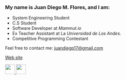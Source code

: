 ### My name is Juan Diego M. Flores, and I am:

- System Engineering Student
- C.S Student
- Software Developer at *Mammut.io*
- Ex Teacher Assistant at La *Universidad de Los Andes*.
- Competitive Programming Contestant

Feel free to contact me: juandiegp17@gmail.com

[Web site](https://juankipedia.github.io)

<a href="https://codeforces.com/profile/juankipedia" target="_blank">
  <img height="32" width="32" src="https://cdn.jsdelivr.net/npm/simple-icons@v3/icons/codeforces.svg"/>
</a>
<a href="https://www.linkedin.com/in/juankipedia/" target="_blank">
  <img height="32" width="32" src="https://cdn.jsdelivr.net/npm/simple-icons@v3/icons/linkedin.svg"/>
</a>
